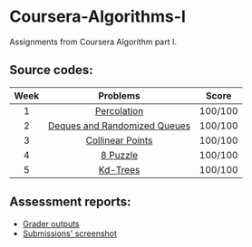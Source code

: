 # Coursera-Algorithms-I
Assignments from Coursera Algorithm part I.
## Source codes:
| Week | Problems | Score |
| :---: | :---: | :---: |
| 1 | [Percolation](https://github.com/dqhungdl/Coursera-Algorithms-I/tree/master/src/percolation) | 100/100 |
| 2 | [Deques and Randomized Queues](https://github.com/dqhungdl/Coursera-Algorithms-I/tree/master/src/queues) | 100/100 |
| 3 | [Collinear Points](https://github.com/dqhungdl/Coursera-Algorithms-I/tree/master/src/collinear) | 100/100 |
| 4 | [8 Puzzle](https://github.com/dqhungdl/Coursera-Algorithms-I/tree/master/src/puzzle) | 100/100 |
| 5 | [Kd-Trees](https://github.com/dqhungdl/Coursera-Algorithms-I/tree/master/src/kdtree) | 100/100 |
## Assessment reports:
* [Grader outputs](https://github.com/dqhungdl/Coursera-Algorithms-I/tree/master/Grader%20outputs)
* [Submissions' screenshot](https://github.com/dqhungdl/Coursera-Algorithms-I/tree/master/Submissions%20details)
